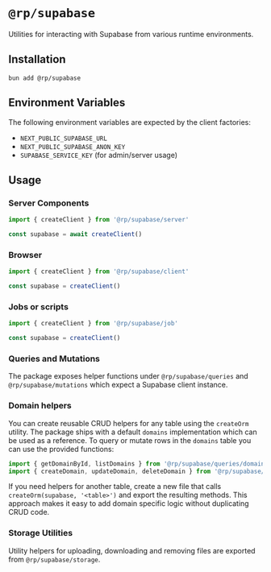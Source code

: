 # `@rp/supabase`

Utilities for interacting with Supabase from various runtime environments.

## Installation

```
bun add @rp/supabase
```

## Environment Variables

The following environment variables are expected by the client factories:

- `NEXT_PUBLIC_SUPABASE_URL`
- `NEXT_PUBLIC_SUPABASE_ANON_KEY`
- `SUPABASE_SERVICE_KEY` (for admin/server usage)

## Usage

### Server Components

```ts
import { createClient } from '@rp/supabase/server'

const supabase = await createClient()
```

### Browser

```ts
import { createClient } from '@rp/supabase/client'

const supabase = createClient()
```

### Jobs or scripts

```ts
import { createClient } from '@rp/supabase/job'

const supabase = createClient()
```

### Queries and Mutations

The package exposes helper functions under `@rp/supabase/queries` and
`@rp/supabase/mutations` which expect a Supabase client instance.

### Domain helpers

You can create reusable CRUD helpers for any table using the `createOrm`
utility. The package ships with a default `domains` implementation which can be
used as a reference. To query or mutate rows in the `domains` table you can use
the provided functions:

```ts
import { getDomainById, listDomains } from '@rp/supabase/queries/domains'
import { createDomain, updateDomain, deleteDomain } from '@rp/supabase/mutations/domains'
```

If you need helpers for another table, create a new file that calls
`createOrm(supabase, '<table>')` and export the resulting methods. This approach
makes it easy to add domain specific logic without duplicating CRUD code.

### Storage Utilities

Utility helpers for uploading, downloading and removing files are exported from
`@rp/supabase/storage`.

